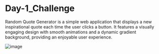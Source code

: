 # Day-1_Challenge

Random Quote Generator is a simple web application that displays a new inspirational quote each time the user clicks a button. It features a visually engaging design with smooth animations and a dynamic gradient background, providing an enjoyable user experience.


![image](https://github.com/user-attachments/assets/ffdf8733-2e15-4670-b210-4ae32e6ea92c)
